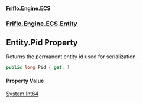 #### [Friflo.Engine.ECS](index.md 'index')
### [Friflo.Engine.ECS](Friflo.Engine.ECS.md 'Friflo.Engine.ECS').[Entity](Entity.md 'Friflo.Engine.ECS.Entity')

## Entity.Pid Property

Returns the permanent entity id used for serialization.

```csharp
public long Pid { get; }
```

#### Property Value
[System.Int64](https://docs.microsoft.com/en-us/dotnet/api/System.Int64 'System.Int64')